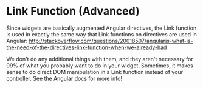 # Link Function (Advanced)
Since widgets are basically augmented Angular directives, the Link function is used in exactly the same way that Link functions on directives are used in Angular: http://stackoverflow.com/questions/20018507/angularjs-what-is-the-need-of-the-directives-link-function-when-we-already-had

We don't do any additional things with them, and they aren't necessary for 99% of what you probably want to do in your widget. Sometimes, it makes sense to do direct DOM manipulation in a Link function instead of your controller. See the Angular docs for more info!
